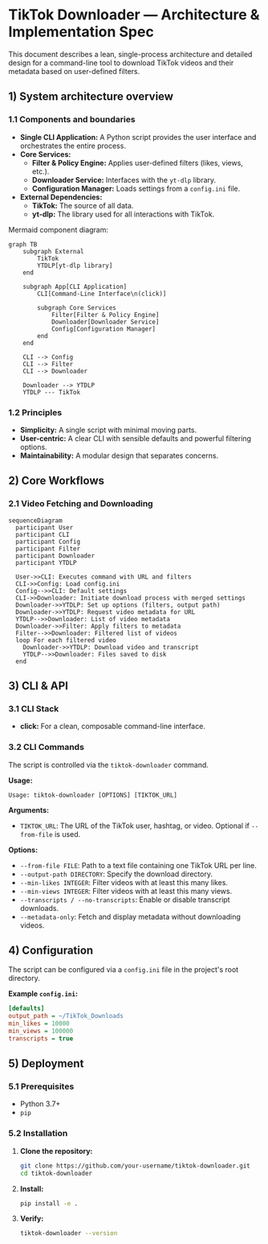 # TikTok Downloader — Architecture & Implementation Spec

This document describes a lean, single-process architecture and detailed design for a command-line tool to download TikTok videos and their metadata based on user-defined filters.

## 1) System architecture overview

### 1.1 Components and boundaries

- **Single CLI Application:** A Python script provides the user interface and orchestrates the entire process.
- **Core Services:**
  - **Filter & Policy Engine:** Applies user-defined filters (likes, views, etc.).
  - **Downloader Service:** Interfaces with the `yt-dlp` library.
  - **Configuration Manager:** Loads settings from a `config.ini` file.
- **External Dependencies:**
  - **TikTok:** The source of all data.
  - **yt-dlp:** The library used for all interactions with TikTok.

Mermaid component diagram:
```mermaid
graph TB
    subgraph External
        TikTok
        YTDLP[yt-dlp library]
    end

    subgraph App[CLI Application]
        CLI[Command-Line Interface\n(click)]

        subgraph Core Services
            Filter[Filter & Policy Engine]
            Downloader[Downloader Service]
            Config[Configuration Manager]
        end
    end

    CLI --> Config
    CLI --> Filter
    CLI --> Downloader

    Downloader --> YTDLP
    YTDLP --- TikTok
```

### 1.2 Principles

- **Simplicity:** A single script with minimal moving parts.
- **User-centric:** A clear CLI with sensible defaults and powerful filtering options.
- **Maintainability:** A modular design that separates concerns.

## 2) Core Workflows

### 2.1 Video Fetching and Downloading

```mermaid
sequenceDiagram
  participant User
  participant CLI
  participant Config
  participant Filter
  participant Downloader
  participant YTDLP

  User->>CLI: Executes command with URL and filters
  CLI->>Config: Load config.ini
  Config-->>CLI: Default settings
  CLI->>Downloader: Initiate download process with merged settings
  Downloader->>YTDLP: Set up options (filters, output path)
  Downloader->>YTDLP: Request video metadata for URL
  YTDLP-->>Downloader: List of video metadata
  Downloader->>Filter: Apply filters to metadata
  Filter-->>Downloader: Filtered list of videos
  loop For each filtered video
    Downloader->>YTDLP: Download video and transcript
    YTDLP-->>Downloader: Files saved to disk
  end
```

## 3) CLI & API

### 3.1 CLI Stack

- **click:** For a clean, composable command-line interface.

### 3.2 CLI Commands

The script is controlled via the `tiktok-downloader` command.

**Usage:**
```
Usage: tiktok-downloader [OPTIONS] [TIKTOK_URL]
```

**Arguments:**
- `TIKTOK_URL`: The URL of the TikTok user, hashtag, or video. Optional if `--from-file` is used.

**Options:**
- `--from-file FILE`: Path to a text file containing one TikTok URL per line.
- `--output-path DIRECTORY`: Specify the download directory.
- `--min-likes INTEGER`: Filter videos with at least this many likes.
- `--min-views INTEGER`: Filter videos with at least this many views.
- `--transcripts / --no-transcripts`: Enable or disable transcript downloads.
- `--metadata-only`: Fetch and display metadata without downloading videos.

## 4) Configuration

The script can be configured via a `config.ini` file in the project's root directory.

**Example `config.ini`:**
```ini
[defaults]
output_path = ~/TikTok_Downloads
min_likes = 10000
min_views = 100000
transcripts = true
```

## 5) Deployment

### 5.1 Prerequisites

- Python 3.7+
- `pip`

### 5.2 Installation

1.  **Clone the repository:**
    ```bash
    git clone https://github.com/your-username/tiktok-downloader.git
    cd tiktok-downloader
    ```
2.  **Install:**
    ```bash
    pip install -e .
    ```
3.  **Verify:**
    ```bash
    tiktok-downloader --version
    ```

